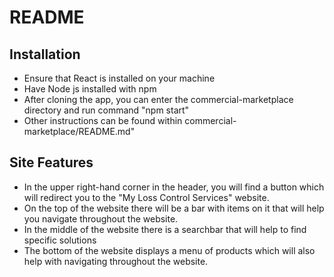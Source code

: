 # README
## Installation
- Ensure that React is installed on your machine
- Have Node js installed with npm
- After cloning the app, you can enter the commercial-marketplace directory and run command "npm start"
- Other instructions can be found within commercial-marketplace/README.md"

## Site Features
- In the upper right-hand corner in the header, you will find a button which will redirect you to the "My Loss Control Services" website.
- On the top of the website there will be a bar with items on it that will help you navigate throughout the website.
- In the middle of the website there is a searchbar that will help to find specific solutions
- The bottom of the website displays a menu of products which will also help with navigating throughout the website.
